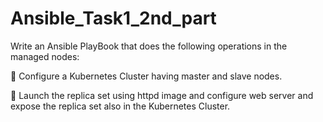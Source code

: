 # Ansible_Task1_2nd_part

Write an Ansible PlayBook that does the following operations in the managed nodes:

🔹 Configure a Kubernetes Cluster having master and slave nodes.

🔹 Launch the replica set using httpd image and configure web server and expose the replica set also in the Kubernetes Cluster.
